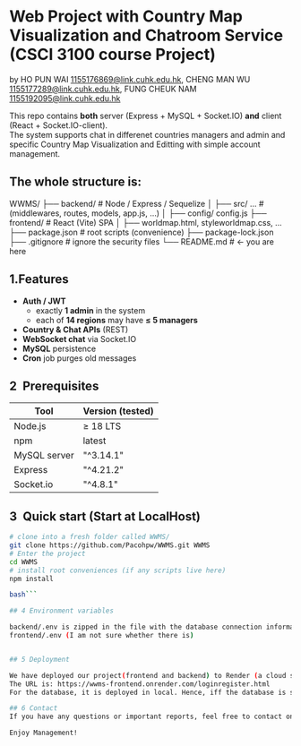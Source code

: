 # Web Project with Country Map Visualization and Chatroom Service (CSCI 3100 course Project)
by HO PUN WAI <1155176869@link.cuhk.edu.hk>, CHENG MAN WU <1155177289@link.cuhk.edu.hk>, FUNG CHEUK NAM <1155192095@link.cuhk.edu.hk> 

This repo contains **both** server (Express + MySQL + Socket.IO) **and** client
(React + Socket.IO-client).  
The system supports chat in differenet countries managers and admin and specific Country Map Visualization and Editting with simple account management.

## The whole structure is: 
WWMS/
├── backend/ # Node / Express / Sequelize
│ ├── src/ … # (middlewares, routes, models, app.js, …)
│ ├── config/ config.js
├── frontend/ # React (Vite) SPA
│ ├── worldmap.html, styleworldmap.css, ...
├── package.json # root scripts (convenience)
├── package-lock.json
├── .gitignore # ignore the security files
└── README.md # ← you are here

## 1.Features
* **Auth / JWT**  
  * exactly **1 admin** in the system  
  * each of **14 regions** may have **≤ 5 managers**
* **Country & Chat APIs** (REST)
* **WebSocket chat** via Socket.IO
* **MySQL** persistence
* **Cron** job purges old messages

## 2 Prerequisites
| Tool           | Version (tested) |
| -------------- | ---------------- |
| Node.js        | ≥ 18 LTS         |
| npm            | latest           |
| MySQL server   | "^3.14.1"        |
| Express        | "^4.21.2"        |
| Socket.io      | "^4.8.1"         |

## 3 Quick start (Start at LocalHost)

```bash
# clone into a fresh folder called WWMS/
git clone https://github.com/Pacohpw/WWMS.git WWMS
# Enter the project
cd WWMS
# install root conveniences (if any scripts live here)
npm install

bash```

## 4 Environment variables

backend/.env is zipped in the file with the database connection information needed.
frontend/.env (I am not sure whether there is)


## 5 Deployment

We have deployed our project(frontend and backend) to Render (a cloud server) with free tier(512MB and 0.1CPU), which is allowed a maximum of 30-40 users at the same time.
The URL is: https://wwms-frontend.onrender.com/loginregister.html
For the database, it is deployed in local. Hence, iff the database is started, the URL on Render is available.

## 6 Contact
If you have any questions or important reports, feel free to contact one of these three emails:  <1155176869@link.cuhk.edu.hk>, <1155177289@link.cuhk.edu.hk> or <1155192095@link.cuhk.edu.hk>

Enjoy Management! 

